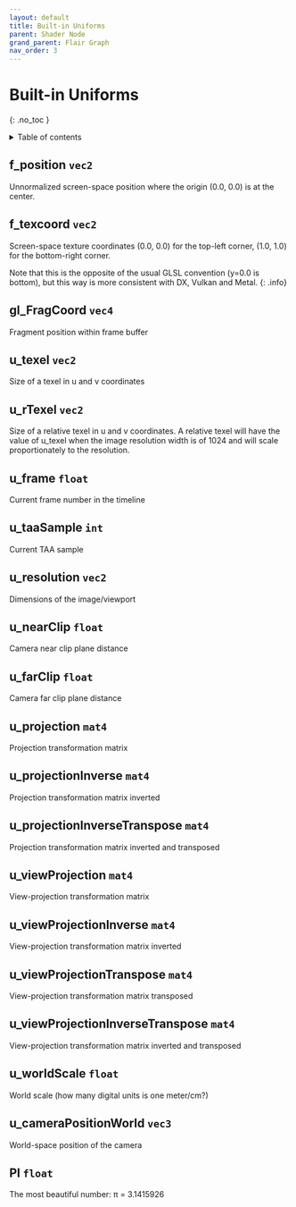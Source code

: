 ```yaml
---
layout: default
title: Built-in Uniforms
parent: Shader Node
grand_parent: Flair Graph
nav_order: 3
---
```


# Built-in Uniforms
{: .no_toc }

<details close markdown="block">
  <summary>
    Table of contents
  </summary>
  {: .text-delta }
1. TOC
{:toc}
</details>

<div class="aio-uniform-list" markdown=1>

## f_position `vec2`
Unnormalized screen-space position where the origin (0.0, 0.0) is at the center.

## f_texcoord `vec2`
Screen-space texture coordinates (0.0, 0.0) for the top-left corner, (1.0, 1.0) for the bottom-right corner.

Note that this is the opposite of the usual GLSL convention (y=0.0 is bottom), but this way is more consistent with DX, Vulkan and Metal.
{: .info}

## gl_FragCoord `vec4`
Fragment position within frame buffer

## u_texel `vec2`
Size of a texel in u and v coordinates

## u_rTexel `vec2`
Size of a relative texel in u and v coordinates. A relative texel will have the value of u_texel when the image resolution width is of 1024 and will scale proportionately to the resolution.

## u_frame `float` 
Current frame number in the timeline

## u_taaSample `int`
Current TAA sample

## u_resolution `vec2`
Dimensions of the image/viewport

## u_nearClip `float`
Camera near clip plane distance

## u_farClip `float`
Camera far clip plane distance

## u_projection `mat4`
Projection transformation matrix

## u_projectionInverse `mat4`
Projection transformation matrix inverted

## u_projectionInverseTranspose `mat4`
Projection transformation matrix inverted and transposed

## u_viewProjection `mat4`
View-projection transformation matrix

## u_viewProjectionInverse `mat4`
View-projection transformation matrix inverted

## u_viewProjectionTranspose `mat4`
View-projection transformation matrix transposed

## u_viewProjectionInverseTranspose `mat4`
View-projection transformation matrix inverted and transposed

## u_worldScale `float`
World scale (how many digital units is one meter/cm?)

## u_cameraPositionWorld `vec3`
World-space position of the camera

## PI `float`
The most beautiful number: π = 3.1415926

</div>